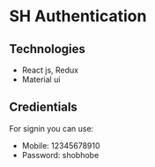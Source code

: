 # SH Authentication

## Technologies

* React js, Redux
* Material ui

## Credientials 
For signin you can use: 

* Mobile: 12345678910
* Password: shobhobe